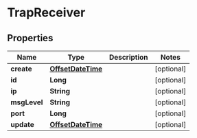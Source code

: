 # TrapReceiver

## Properties
Name | Type | Description | Notes
------------ | ------------- | ------------- | -------------
**create** | [**OffsetDateTime**](OffsetDateTime.md) |  |  [optional]
**id** | **Long** |  |  [optional]
**ip** | **String** |  |  [optional]
**msgLevel** | **String** |  |  [optional]
**port** | **Long** |  |  [optional]
**update** | [**OffsetDateTime**](OffsetDateTime.md) |  |  [optional]

